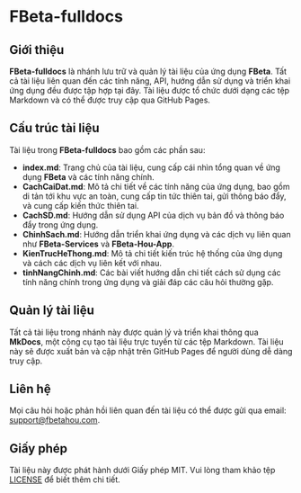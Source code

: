 # FBeta-fulldocs

## Giới thiệu

**FBeta-fulldocs** là nhánh lưu trữ và quản lý tài liệu của ứng dụng **FBeta**. Tất cả tài liệu liên quan đến các tính năng, API, hướng dẫn sử dụng và triển khai ứng dụng đều được tập hợp tại đây. Tài liệu được tổ chức dưới dạng các tệp Markdown và có thể được truy cập qua GitHub Pages.

## Cấu trúc tài liệu

Tài liệu trong **FBeta-fulldocs** bao gồm các phần sau:

- **index.md**: Trang chủ của tài liệu, cung cấp cái nhìn tổng quan về ứng dụng **FBeta** và các tính năng chính.
- **CachCaiDat.md**: Mô tả chi tiết về các tính năng của ứng dụng, bao gồm di tản tới khu vực an toàn, cung cấp tin tức thiên tai, gửi thông báo đẩy, và cung cấp kiến thức thiên tai.
- **CachSD.md**: Hướng dẫn sử dụng API của dịch vụ bản đồ và thông báo đẩy trong ứng dụng.
- **ChinhSach.md**: Hướng dẫn triển khai ứng dụng và các dịch vụ liên quan như **FBeta-Services** và **FBeta-Hou-App**.
- **KienTrucHeThong.md**: Mô tả chi tiết kiến trúc hệ thống của ứng dụng và cách các dịch vụ liên kết với nhau.
- **tinhNangChinh.md**: Các bài viết hướng dẫn chi tiết cách sử dụng các tính năng chính trong ứng dụng và giải đáp các câu hỏi thường gặp.

## Quản lý tài liệu

Tất cả tài liệu trong nhánh này được quản lý và triển khai thông qua **MkDocs**, một công cụ tạo tài liệu trực tuyến từ các tệp Markdown. Tài liệu này sẽ được xuất bản và cập nhật trên GitHub Pages để người dùng dễ dàng truy cập.

## Liên hệ

Mọi câu hỏi hoặc phản hồi liên quan đến tài liệu có thể được gửi qua email: [support@fbetahou.com](mailto:support@fbetahou.com).

## Giấy phép

Tài liệu này được phát hành dưới Giấy phép MIT. Vui lòng tham khảo tệp [LICENSE](LICENSE) để biết thêm chi tiết.
